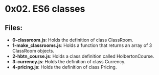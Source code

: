 # 0x02. ES6 classes
## Files:
- **0-classroom.js**: Holds the definition of class ClassRoom.
- **1-make_classrooms.js**: Holds a function that returns an array of 3 ClassRoom objects.
- **2-hbtn_course.js**: Holds a class definition called HolbertonCourse.
- **3-currency.js**: Holds the definition of class Currency.
- **4-pricing.js**: Holds the definition of class Pricing.
